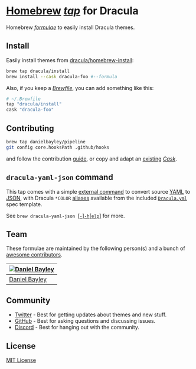 # [Homebrew](https://brew.sh) _[tap](https://docs.brew.sh/Taps)_ for Dracula

Homebrew _[formulae](https://docs.brew.sh/Cask-Cookbook)_ to easily install Dracula themes.

## Install

Easily install themes from [dracula/homebrew-install](./Casks):

``` sh
brew tap dracula/install
brew install --cask dracula-foo #--formula
```

Also, if you keep a [_Brewfile_](https://github.com/Homebrew/homebrew-bundle#usage), you can add something like this:

``` rb
# ~/.Brewfile
tap "dracula/install"
cask "dracula-foo"
```

## Contributing

``` sh
brew tap danielbayley/pipeline
git config core.hooksPath .github/hooks
```

and follow the contribution [guide](https://docs.brew.sh/Adding-Software-to-Homebrew#writing-the-cask), or copy and adapt an [existing](./Casks) _[Cask](https://docs.brew.sh/Cask-Cookbook)_.

## `dracula-yaml-json` command

This tap comes with a simple [external command](https://docs.brew.sh/External-Commands) to convert source
[YAML](https://yaml.org) to [JSON](https://json.org), with Dracula `*COLOR` [aliases](https://educative.io/blog/advanced-yaml-syntax-cheatsheet#anchors) available from the
included [`Dracula.yml`](https://github.com/dracula/template/blob/6f20086e12c202435d68f73f81e1df8af58bab67/Dracula.yml) spec template.

See `brew dracula-yaml-json `[[`-`]`-h`[`elp`]](https://github.com/dracula/homebrew-install/blob/main/cmd/dracula-yaml-json.rb#L19-L32) for more.

## Team

These formulae are maintained by the following person(s) and a bunch of [awesome contributors](https://github.com/dracula/snippetslab/graphs/contributors).

| [![Daniel Bayley](https://github.com/danielbayley.png?size=100)](https://github.com/danielbayley) |
|:--------------------------------------------------------------------------------------------------|
| [Daniel Bayley](https://github.com/danielbayley)                                                  |

## Community

- [Twitter](https://twitter.com/draculatheme) - Best for getting updates about themes and new stuff.
- [GitHub](https://github.com/dracula/dracula-theme/discussions) - Best for asking questions and discussing issues.
- [Discord](https://draculatheme.com/discord-invite) - Best for hanging out with the community.

## License

[MIT License](./LICENSE)
